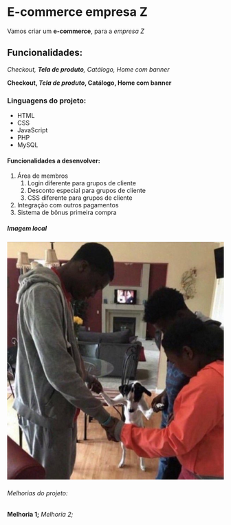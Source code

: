# E-commerce empresa Z

Vamos criar um **e-commerce**, para a *empresa Z*

## Funcionalidades:

_Checkout, **Tela de produto**, Catálogo, Home com banner_  

**Checkout, _Tela de produto_, Catálogo, Home com banner**  

### Linguagens do projeto:

* HTML
* CSS
* JavaScript
* PHP
* MySQL

#### Funcionalidades a desenvolver:

1. Área de membros
   1. Login diferente para grupos de cliente
   2. Desconto especial para grupos de cliente
   3. CSS diferente para grupos de cliente 
2. Integração com outros pagamentos
3. Sistema de bônus primeira compra

##### Imagem local

![Amem](Img/amem.png)

###### Melhorias do projeto:

__Melhoria 1;__ _Melhoria 2;_
